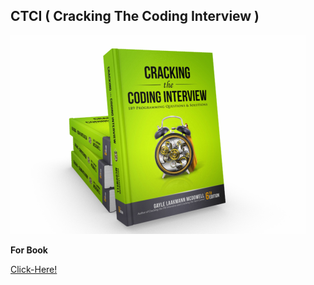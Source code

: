 ## CTCI ( Cracking The Coding Interview )

![CTCI](https://github.com/amisha26/Coding-Concepts/blob/master/CTCI/DP%20%26%20Recursion/ctci.jpg)

**For Book**

[Click-Here!](https://www.amazon.in/Cracking-Coding-Interview-Programing-Questions/dp/0984782850)
